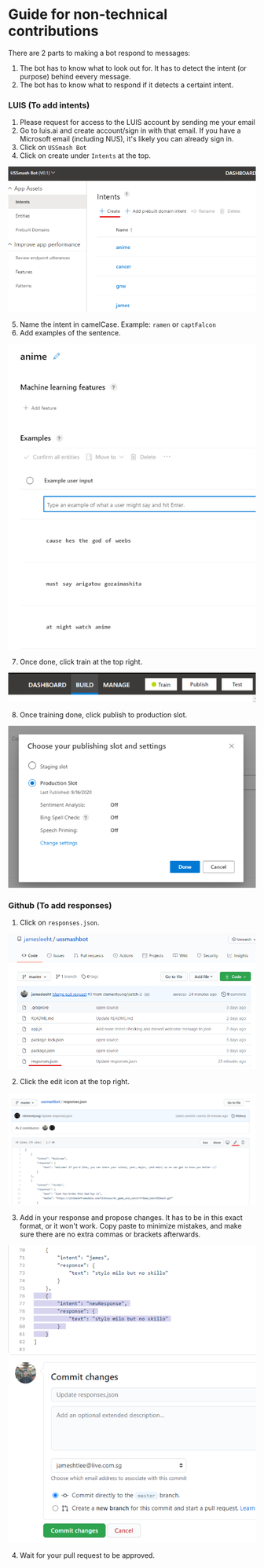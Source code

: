 # Guide for non-technical contributions


There are 2 parts to making a bot respond to messages:

1. The bot has to know what to look out for. It has to detect the intent (or purpose) behind eevery message.
2. The bot has to know what to respond if it detects a certaint intent.

### LUIS (To add intents)

1. Please request for access to the LUIS account by sending me your email
2. Go to luis.ai and create account/sign in with that email. If you have a Microsoft email (including NUS), it's likely you can already sign in.
3. Click on `USSmash Bot`
4. Click on create under `Intents` at the top.

![create intent](./createintent.png)

5. Name the intent in camelCase. Example: `ramen` or `captFalcon`
6. Add examples of the sentence.

![utterance](./utterance.png)

7. Once done, click train at the top right.

![train](./train.png)

8. Once training done, click publish to production slot.

![publish](./publish.png)

### Github (To add responses)

1. Click on `responses.json`.
   
![repo](./repo.png)

2. Click the edit icon at the top right.

![edit](./edit.png)

3. Add in your response and propose changes. It has to be in this exact format, or it won't work. Copy paste to minimize mistakes, and make sure there are no extra commas or brackets afterwards.

![responses](./newResponse.png)

4. Wait for your pull request to be approved.